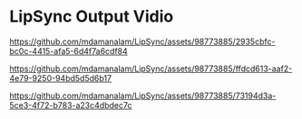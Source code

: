 # LipSync Output Vidio


https://github.com/mdamanalam/LipSync/assets/98773885/2935cbfc-bc0c-4415-afa5-6d4f7a6cdf84



https://github.com/mdamanalam/LipSync/assets/98773885/ffdcd613-aaf2-4e79-9250-94bd5d5d6b17



https://github.com/mdamanalam/LipSync/assets/98773885/73194d3a-5ce3-4f72-b783-a23c4dbdec7c

